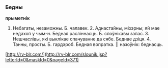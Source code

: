 ### Бедны
**прыметнік**

1. Небагаты, незаможны. Б. чалавек. 2. Аднастайны, мізэрны; яй мае недахоп у чым-н. Бедная расліннасць. Б. слоўнікавы запас. 3. Нешчаслівы, які выклікае спачуванне да сябе. Беднае дзіця. 4. Танны, просты. Б. гардэроб. Бедная вопратка. || назоўнік: беднасць.

<a rel="author">[http://rv-blr.com/](http://rv-blr.com/slounik.jsp?letterId=0&maskId=0&pageId=371)</a>
